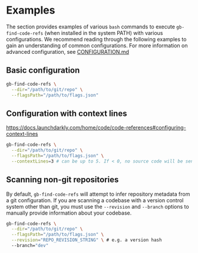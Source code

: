 # Examples

The section provides examples of various `bash` commands to execute `gb-find-code-refs` (when installed in the system PATH) with various configurations. We recommend reading through the following examples to gain an understanding of common configurations. For more information on advanced configuration, see [CONFIGURATION.md](CONFIGURATION.md)

## Basic configuration

```bash
gb-find-code-refs \
  --dir="/path/to/git/repo" \
  --flagsPath="/path/to/flags.json"
```

## Configuration with context lines

https://docs.launchdarkly.com/home/code/code-references#configuring-context-lines

```bash
gb-find-code-refs \
  --dir="/path/to/git/repo" \
  --flagsPath="/path/to/flags.json" \
  --contextLines=3 # can be up to 5. If < 0, no source code will be sent to LD
```

## Scanning non-git repositories

By default, `gb-find-code-refs` will attempt to infer repository metadata from a git configuration. If you are scanning a codebase with a version control system other than git, you must use the `--revision` and `--branch` options to manually provide information about your codebase.

```bash
gb-find-code-refs \
  --dir="/path/to/git/repo" \
  --flagsPath="/path/to/flags.json" \
  --revision="REPO_REVISION_STRING" \ # e.g. a version hash
  --branch="dev"
```
